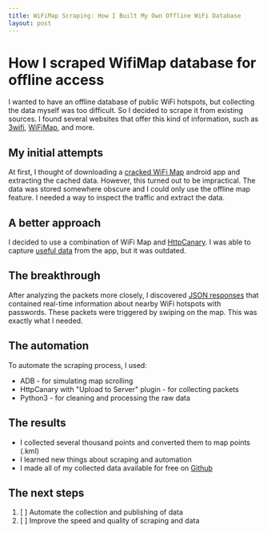 ```yaml
---
title: WiFiMap Scraping: How I Built My Own Offline WiFi Database
layout: post
---
```


# How I scraped WifiMap database for offline access
I wanted to have an offline database of public WiFi hotspots, but collecting the data myself was too difficult. So I decided to scrape it from existing sources. I found several websites that offer this kind of information, such as [3wifi](http://3wifi.stascorp.com), [WiFiMap](https://www.wifimap.io), and more.
## My initial attempts
At first, I thought of downloading a [cracked WiFi Map](https://4pda.to/forum/index.php?showtopic=609030&st=300#entry68027404) android app and extracting the cached data. However, this turned out to be impractical. The data was stored somewhere obscure and I could only use the offline map feature. I needed a way to inspect the traffic and extract the data.
## A better approach
I decided to use a combination of WiFi Map and [HttpCanary](https://4pda.to/forum/index.php?s=&showtopic=957572&view=findpost&p=99306859). I was able to capture [useful data](https://gist.github.com/nekotov/fd2d8682541034e5e01f413f3a897ff4#file-dump-hcy) from the app, but it was outdated.
## The breakthrough
After analyzing the packets more closely, I discovered [JSON responses](https://gist.github.com/nekotov/fd2d8682541034e5e01f413f3a897ff4#file-realtime-json) that contained real-time information about nearby WiFi hotspots with passwords. These packets were triggered by swiping on the map. This was exactly what I needed.
## The automation
To automate the scraping process, I used:
 - ADB - for simulating map scrolling
 - HttpCanary with "Upload to Server" plugin - for collecting packets
 - Python3 - for cleaning and processing the raw data

## The results
 - I collected several thousand points and converted them to map points (.kml)
 - I learned new things about scraping and automation
 - I made all of my collected data available for free on [Github](https://github.com/nekotov/LibriFI)

## The next steps
 1. [ ] Automate the collection and publishing of data
 2. [ ] Improve the speed and quality of scraping and data

